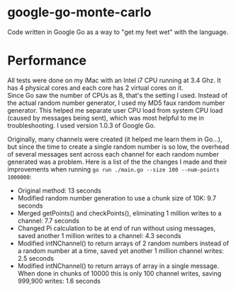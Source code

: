 google-go-monte-carlo
=====================

Code written in Google Go as a way to "get my feet wet" with the language.


Performance
===========

All tests were done on my iMac with an Intel i7 CPU running at 3.4 Ghz.
It has 4 physical cores and each core has 2 virtual cores on it.  
Since Go saw the number of CPUs as 8, that's the setting I used.
Instead of the actual random number generator, I used my MD5 faux 
random number generator. This helped me separate user CPU load from 
system CPU load (caused by messages being sent), which was most 
helpful to me in troubleshooting.  I used version 1.0.3 of Google Go.

Originally, many channels were created (it helped me learn them in Go...), 
but since the time to create a single random number is so low, the overhead 
of several messages sent across each channel for each random number 
generated was a problem.  Here is a list of the the changes I made and
their improvements when running `go run ./main.go --size 100 --num-points 1000000`:

- Original method: 13 seconds
- Modified random number generation to use a chunk size of 10K: 9.7 seconds
- Merged getPoints() and checkPoints(), eliminating 1 million writes 
	to a channel: 7.7 seconds
- Changed Pi calculation to be at end of run without using messages, 
	saved another 1 million writes to a channel: 4.3 seconds
- Modified intNChannel() to return arrays of 2 random numbers instead 
	of a random number at a time, saved yet another 1 million channel writes: 2.5 seconds
- Modified intNChannel() to return arrays of array in a single message.
	When done in chunks of 10000 this is only 100 channel writes, 
	saving 999,900 writes: 1.6 seconds


